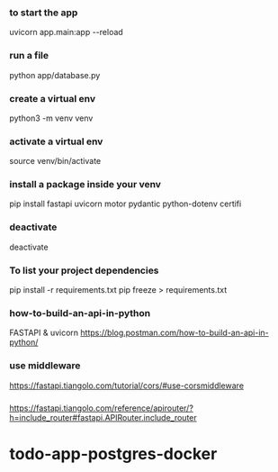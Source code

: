 ### to start the app
uvicorn app.main:app --reload

### run a file
python app/database.py

### create a virtual env
python3 -m venv venv

### activate a virtual env
source venv/bin/activate

### install a package inside your venv
pip install fastapi uvicorn motor pydantic python-dotenv certifi

### deactivate
deactivate

### To list your project dependencies
pip install -r requirements.txt
pip freeze > requirements.txt



### how-to-build-an-api-in-python
FASTAPI & uvicorn
https://blog.postman.com/how-to-build-an-api-in-python/

### use middleware
https://fastapi.tiangolo.com/tutorial/cors/#use-corsmiddleware

### 
https://fastapi.tiangolo.com/reference/apirouter/?h=include_router#fastapi.APIRouter.include_router
# todo-app-postgres-docker
